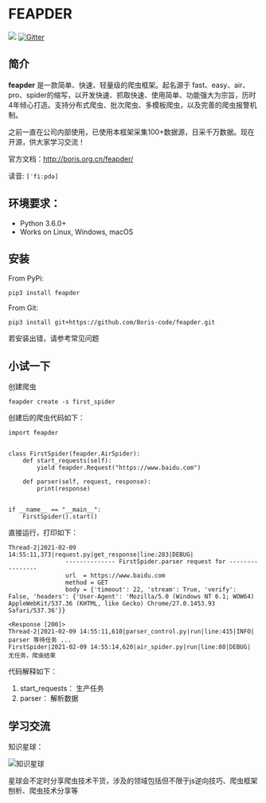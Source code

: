 # FEAPDER

![](https://img.shields.io/badge/python-3.6-brightgreen)
[![Gitter](https://badges.gitter.im/feapder/community.svg)](https://gitter.im/feapder/community?utm_source=badge&utm_medium=badge&utm_campaign=pr-badge)

## 简介

**feapder** 是一款简单、快速、轻量级的爬虫框架。起名源于 fast、easy、air、pro、spider的缩写，以开发快速、抓取快速、使用简单、功能强大为宗旨，历时4年倾心打造。支持分布式爬虫、批次爬虫、多模板爬虫，以及完善的爬虫报警机制。

之前一直在公司内部使用，已使用本框架采集100+数据源，日采千万数据。现在开源，供大家学习交流！

官方文档：http://boris.org.cn/feapder/

读音: `[ˈfiːpdə]`

## 环境要求：

- Python 3.6.0+
- Works on Linux, Windows, macOS

## 安装

From PyPi:

    pip3 install feapder

From Git:

    pip3 install git+https://github.com/Boris-code/feapder.git

若安装出错，请参考常见问题

## 小试一下

创建爬虫

    feapder create -s first_spider

创建后的爬虫代码如下：


    import feapder


    class FirstSpider(feapder.AirSpider):
        def start_requests(self):
            yield feapder.Request("https://www.baidu.com")

        def parser(self, request, response):
            print(response)


    if __name__ == "__main__":
        FirstSpider().start()

直接运行，打印如下：

    Thread-2|2021-02-09 14:55:11,373|request.py|get_response|line:283|DEBUG|
                    -------------- FirstSpider.parser request for ----------------
                    url  = https://www.baidu.com
                    method = GET
                    body = {'timeout': 22, 'stream': True, 'verify': False, 'headers': {'User-Agent': 'Mozilla/5.0 (Windows NT 6.1; WOW64) AppleWebKit/537.36 (KHTML, like Gecko) Chrome/27.0.1453.93 Safari/537.36'}}

    <Response [200]>
    Thread-2|2021-02-09 14:55:11,610|parser_control.py|run|line:415|INFO| parser 等待任务 ...
    FirstSpider|2021-02-09 14:55:14,620|air_spider.py|run|line:80|DEBUG| 无任务，爬虫结束

代码解释如下：

1. start_requests： 生产任务
2. parser： 解析数据


## 学习交流


知识星球：

![知识星球](http://markdown-media.oss-cn-beijing.aliyuncs.com/2020/02/16/zhi-shi-xing-qiu.jpeg)

星球会不定时分享爬虫技术干货，涉及的领域包括但不限于js逆向技巧、爬虫框架刨析、爬虫技术分享等